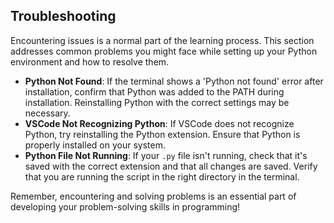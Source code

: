 ## Troubleshooting

Encountering issues is a normal part of the learning process. This section addresses common problems you might face while setting up your Python environment and how to resolve them.

- **Python Not Found**: If the terminal shows a 'Python not found' error after installation, confirm that Python was added to the PATH during installation. Reinstalling Python with the correct settings may be necessary.
- **VSCode Not Recognizing Python**: If VSCode does not recognize Python, try reinstalling the Python extension. Ensure that Python is properly installed on your system.
- **Python File Not Running**: If your `.py` file isn't running, check that it's saved with the correct extension and that all changes are saved. Verify that you are running the script in the right directory in the terminal.

Remember, encountering and solving problems is an essential part of developing your problem-solving skills in programming!
